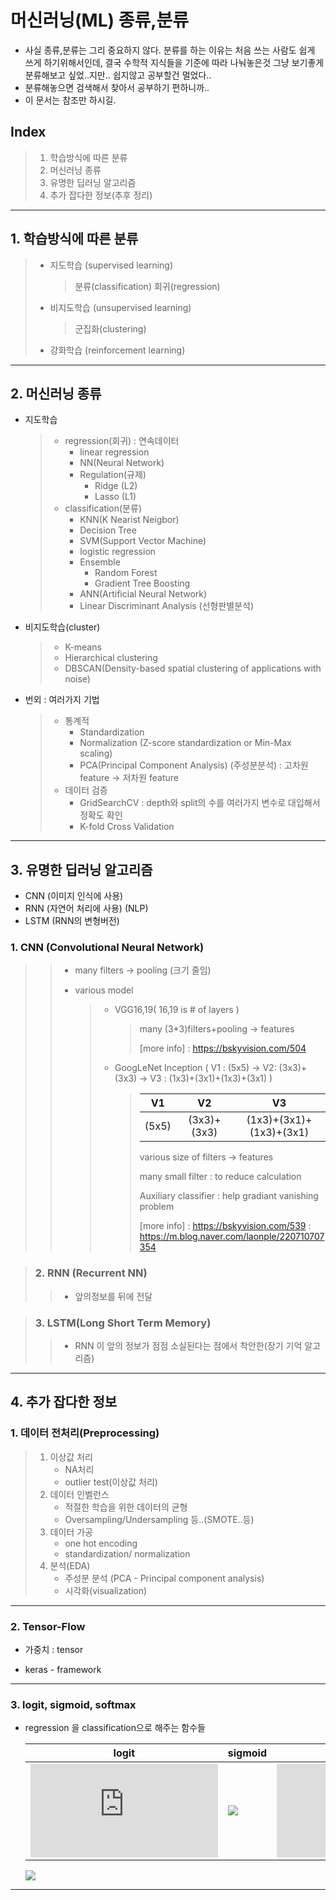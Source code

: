 # 머신러닝(ML) 종류,분류

* 사실 종류,분류는 그리 중요하지 않다.
  분류를 하는 이유는 처음 쓰는 사람도 쉽게 쓰게 하기위해서인데,
  결국 수학적 지식들을 기준에 따라 나눠놓은것 
  그냥 보기좋게 분류해보고 싶었..지만.. 쉽지않고 공부할건 멀었다..
* 분류해놓으면 검색해서 찾아서 공부하기 편하니까..
* 이 문서는 참조만 하시길.

## Index
> 1. 학습방식에 따른 분류 
> 2. 머신러닝 종류
> 3. 유명한 딥러닝 알고리즘
> 4. 추가 잡다한 정보(추후 정리)

---



## 1. 학습방식에 따른 분류

> * 지도학습 (supervised learning)
>   > 분류(classification)
>   > 회귀(regression)
> * 비지도학습 (unsupervised learning)
>   
>   > 군집화(clustering)
> * 강화학습 (reinforcement learning)

---



## 2. 머신러닝 종류

* 지도학습

  > * regression(회귀) : 연속데이터
  >   - linear regression
  >   - NN(Neural Network)
  >   - Regulation(규제)
  >     - Ridge (L2)
  >     - Lasso (L1)
  > * classification(분류)
  >   - KNN(K Nearist Neigbor)
  >   - Decision Tree
  >   - SVM(Support Vector Machine)
  >   - logistic regression
  >   - Ensemble
  >     - Random Forest
  >     - Gradient Tree Boosting
  >   - ANN(Artificial Neural Network)
  >   - Linear Discriminant Analysis (선형판별분석) 
  
* 비지도학습(cluster)

  > * K-means
  > * Hierarchical clustering
  > * DBSCAN(Density-based spatial clustering of applications with noise)
  
* 번외 : 여러가지 기법

  > * 통계적
  >   * Standardization
  >   * Normalization (Z-score standardization or Min-Max scaling)
  >   * PCA(Principal Component Analysis) (주성분분석) : 고차원 feature -> 저차원 feature
  > * 데이터 검증
  >   - GridSearchCV : depth와 split의 수를 여러가지 변수로 대입해서 정확도 확인
  >   - K-fold Cross Validation

----------


## 3. 유명한 딥러닝 알고리즘

* CNN (이미지 인식에 사용)
* RNN (자연어 처리에 사용) (NLP)
* LSTM (RNN의 변형버전)

 ### 1. CNN (Convolutional Neural Network)
>
>   > * many filters -> pooling (크기 줄임)
>   >
>   > * various model
>   >
>   >   > * VGG16,19( 16,19 is # of layers )
>   >   >
>   >   >   > many (3*3)filters+pooling -> features
>   >   >   >
>   >   >   > [more info] : https://bskyvision.com/504
>   >   >
>   >   > * GoogLeNet Inception ( V1 : (5x5) -> V2: (3x3)+(3x3) -> V3 : (1x3)+(3x1)+(1x3)+(3x1) )
>   >   >
>   >   >   > |  V1   |     V2      |           V3            |
>   >   >   > | :---: | :---------: | :---------------------: |
>   >   >   > | (5x5) | (3x3)+(3x3) | (1x3)+(3x1)+(1x3)+(3x1) |
>   >   >   >
>   >   >   > various size of filters -> features
>   >   >   >
>   >   >   > many small filter : to reduce calculation
>   >   >   >
>   >   >   > Auxiliary classifier : help gradiant vanishing problem
>   >   >   >
>   >   >   > [more info] : https://bskyvision.com/539
>   >   >   > 					 : https://m.blog.naver.com/laonple/220710707354

> ### 2. RNN (Recurrent NN)
>
> > * 앞의정보를 뒤에 전달

> ### 3. LSTM(Long Short Term Memory)
>
> > * RNN 이 앞의 정보가 점점 소실된다는 점에서 착안한(장기 기억 알고리즘)

---



## 4. 추가 잡다한 정보

### 1. 데이터 전처리(Preprocessing)

> 1. 이상값 처리
>    * NA처리
>    * outlier test(이상값 처리)
> 1. 데이터 인벨런스
>    * 적절한 학습을 위한 데이터의 균형
>    * Oversampling/Undersampling 등..(SMOTE..등)
> 1. 데이터 가공
>    * one hot encoding
>    * standardization/ normalization
> 1. 분석(EDA)
>    * 주성분 분석 (PCA - Principal component analysis)
>    * 시각화(visualization)

---

### 2. Tensor-Flow

- 가중치 : tensor

- keras - framework

---

### 3. logit, sigmoid, softmax

- regression 을 classification으로 해주는 함수들  
  
  | logit | sigmoid | softmax |
  | ----- | ------- | ------- |
  | ![logit](https://latex.codecogs.com/gif.latex?y%20%3D%20ln%7Bp%20%5Cover%201-p%7D) | <img src="https://latex.codecogs.com/svg.latex?\;p={1\over1-e^{-y}}" />  |   ![softmax](https://latex.codecogs.com/gif.latex?f%28y%29_i%20%3D%20%5Cfrac%7Be%5E%7By_i%7D%7D%7B%5Csum_%7Bk%3D1%7D%5E%7BN%7D%20e%5E%7By_k%7D%7D) |
  <img src="https://latex.codecogs.com/svg.latex?\;y=a_0+\sum_{i=1}^{n}a_ix_i" />  

-----------------

